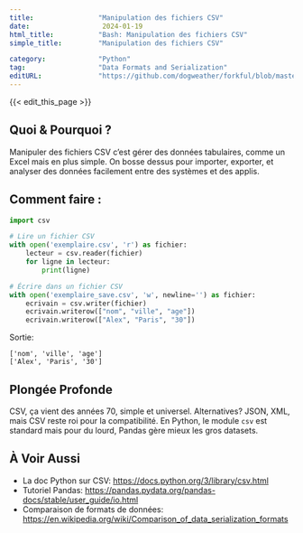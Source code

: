 ```yaml
---
title:                "Manipulation des fichiers CSV"
date:                  2024-01-19
html_title:           "Bash: Manipulation des fichiers CSV"
simple_title:         "Manipulation des fichiers CSV"

category:             "Python"
tag:                  "Data Formats and Serialization"
editURL:              "https://github.com/dogweather/forkful/blob/master/content/fr/python/working-with-csv.md"
---
```


{{< edit_this_page >}}

## Quoi & Pourquoi ?
Manipuler des fichiers CSV c’est gérer des données tabulaires, comme un Excel mais en plus simple. On bosse dessus pour importer, exporter, et analyser des données facilement entre des systèmes et des applis.

## Comment faire :
```Python
import csv

# Lire un fichier CSV
with open('exemplaire.csv', 'r') as fichier:
    lecteur = csv.reader(fichier)
    for ligne in lecteur:
        print(ligne)

# Écrire dans un fichier CSV
with open('exemplaire_save.csv', 'w', newline='') as fichier:
    ecrivain = csv.writer(fichier)
    ecrivain.writerow(["nom", "ville", "age"])
    ecrivain.writerow(["Alex", "Paris", "30"])
```

Sortie:
```
['nom', 'ville', 'age']
['Alex', 'Paris', '30']
```

## Plongée Profonde
CSV, ça vient des années 70, simple et universel. Alternatives? JSON, XML, mais CSV reste roi pour la compatibilité. En Python, le module `csv` est standard mais pour du lourd, Pandas gère mieux les gros datasets.

## À Voir Aussi
- La doc Python sur CSV: https://docs.python.org/3/library/csv.html
- Tutoriel Pandas: https://pandas.pydata.org/pandas-docs/stable/user_guide/io.html
- Comparaison de formats de données: https://en.wikipedia.org/wiki/Comparison_of_data_serialization_formats
